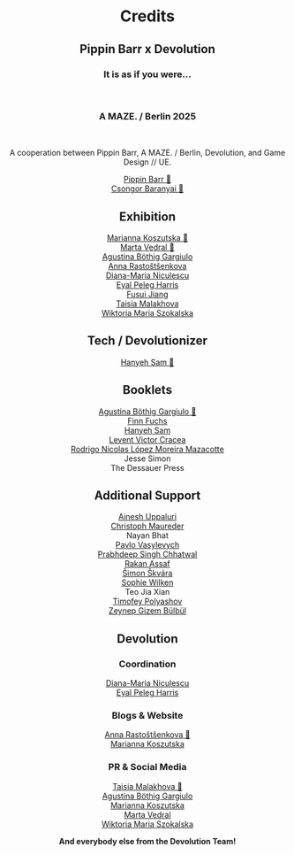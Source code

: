 <h1 align="center">Credits</h1>

<h2 align="center">Pippin Barr x Devolution</h2>
<h3 align="center">It is as if you were…</h3><br>
<h3 align="center">A MAZE. / Berlin 2025</h3><br>
<p align="center">A cooperation between Pippin Barr, A MAZE. / Berlin, Devolution, and Game Design // UE.</p>

<p align="center"><a href="https://pippinbarr.com/" target="_blank">Pippin Barr 🤡</a><br>
<a href="http://www.csongorb.com/" target="_blank">Csongor Baranyai 🌱</a></p>

<h2 align="center">Exhibition</h2>

<p align="center"><a href="https://linktr.ee/Marianna.Koszutska" target="_blank">Marianna Koszutska 👑</a><br>
<a href="https://linktr.ee/vedmarta" target="_blank">Marta Vedral 👑</a><br>
<a href="https://www.linkedin.com/in/agustinaboethig?utm_source=share&utm_campaign=share_via&utm_content=profile&utm_medium=android_app" target="_blank">Agustina Böthig Gargiulo</a><br>
<a href="https://www.linkedin.com/in/anna-rastostsenkova-777a22332/" target="_blank">Anna Rastoštšenkova</a><br>
<a href="https://diana-niculescu.com" target="_blank">Diana-Maria Niculescu</a><br>
<a href="https://www.linkedin.com/in/eyal-peleg-harris/?utm_source=share&utm_campaign=share_via&utm_content=profile&utm_medium=android_app" target="_blank">Eyal Peleg Harris</a><br>
<a href="https://www.fusui.space" target="_blank">Fusui Jiang</a><br>
<a href="https://linktr.ee/taisia.malakhova?utm_source=linktree_profile_share&ltsid=191a5b81-400c-4c1e-939e-ae9a64f853bb" target="_blank">Taisia Malakhova</a><br>
<a href="https://linktr.ee/wwickeyy" target="_blank">Wiktoria Maria Szokalska</a></p>

<h2 align="center">Tech / Devolutionizer</h2>

<p align="center"><a href="https://linktr.ee/HaniyehSam" target="_blank">Hanyeh Sam 👑</a><br></p>

<h2 align="center">Booklets</h2>

<p align="center"><a href="https://www.linkedin.com/in/agustinaboethig?utm_source=share&utm_campaign=share_via&utm_content=profile&utm_medium=android_app" target="_blank">Agustina Böthig Gargiulo 👑</a><br>
<a href="https://www.linkedin.com/in/finn-fuchs-5a354a2bb/" target="_blank">Finn Fuchs</a><br>
<a href="https://linktr.ee/HaniyehSam" target="_blank">Hanyeh Sam</a><br>
<a href="https://www.linkedin.com/in/levent-cracea-2a6142319/" target="_blank">Levent Victor Cracea</a><br>
<a href="https://www.linkedin.com/in/rodrigo-lopez-moreira/" target="_blank">Rodrigo Nicolas López Moreira Mazacotte</a><br>
Jesse Simon<br>
The Dessauer Press</p>

<h2 align="center">Additional Support</h2>

<p align="center"><a href="https://www.linkedin.com/in/ainesh-uppaluri-9a7992251/" target="_blank">Ainesh Uppaluri</a><br>
<a href="https://www.linkedin.com/in/christoph-maureder?utm_source=share&utm_campaign=share_via&utm_content=profile&utm_medium=android_app" target="_blank">Christoph Maureder</a><br>
Nayan Bhat<br>
<a href="https://www.linkedin.com/in/pavlo-vasylevych-969099243/" target="_blank">Pavlo Vasylevych</a><br>
<a href="https://www.linkedin.com/in/prabhdeep-singh-chhatwal-?utm_source=share&utm_campaign=share_via&utm_content=profile&utm_medium=ios_app" target="_blank">Prabhdeep Singh Chhatwal</a><br>
<a href="rakanassaf.com" target="_blank">Rakan Assaf</a><br>
<a href="https://linktr.ee/simonskvara" target="_blank">Šimon Škvára</a><br>
<a href="https://www.linkedin.com/in/sophie-wilken-ba6b8429a/" target="_blank">Sophie Wilken</a><br>
Teo Jia Xian<br>
<a href="https://www.linkedin.com/in/tim-polyashov-292b3129a?utm_source=share&utm_campaign=share_via&utm_content=profile&utm_medium=ios_app" target="_blank">Timofey Polyashov</a><br>
<a href="https://www.linkedin.com/in/zeynep-gizem-b%C3%BClb%C3%BCl-815050226/" target="_blank">Zeynep Gizem Bülbül</a></p>

<h2 align="center">Devolution</h2>

<h3 align="center">Coordination</h3>

<p align="center"><a href="https://diana-niculescu.com" target="_blank">Diana-Maria Niculescu</a><br>
<a href="https://www.linkedin.com/in/eyal-peleg-harris/?utm_source=share&utm_campaign=share_via&utm_content=profile&utm_medium=android_app" target="_blank">Eyal Peleg Harris</a><br></p>

<h3 align="center">Blogs & Website</h3>

<p align="center"><a href="https://www.linkedin.com/in/anna-rastostsenkova-777a22332/" target="_blank">Anna Rastoštšenkova 👑</a><br>
<a href="https://linktr.ee/Marianna.Koszutska" target="_blank">Marianna Koszutska</a></p>

<h3 align="center">PR & Social Media</h3>

<p align="center"><a href="https://linktr.ee/taisia.malakhova?utm_source=linktree_profile_share&ltsid=5b92c54c-c9e4-4512-aad3-ee259e13b027" target="_blank">Taisia Malakhova 👑</a><br>
<a href="https://www.linkedin.com/in/agustinaboethig?utm_source=share&utm_campaign=share_via&utm_content=profile&utm_medium=android_app" target="_blank">Agustina Böthig Gargiulo</a><br>
<a href="https://linktr.ee/Marianna.Koszutska" target="_blank">Marianna Koszutska</a><br>
<a href="https://linktr.ee/vedmarta" target="_blank">Marta Vedral</a><br>
<a href="https://linktr.ee/wwickeyy" target="_blank">Wiktoria Maria Szokalska</a></p>

<p align="center"><strong>And everybody else from the Devolution Team!</strong></p>